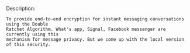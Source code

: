 Description:

    To provide end-to-end encryption for instant messaging conversations using the Double
    Ratchet Algorithm. What's app, Signal, Facebook messenger are currently using this
    mechanism for message privacy. But we come up with the local version of this security.
